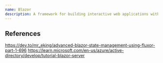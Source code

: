 ```yaml
---
name: Blazor
description: A framework for building interactive web applications with C# and .NET.
---
```


## References

https://dev.to/mr_eking/advanced-blazor-state-management-using-fluxor-part-1-696
https://learn.microsoft.com/en-us/azure/active-directory/develop/tutorial-blazor-server